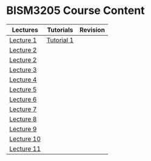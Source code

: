 # BISM3205 Course Content


| Lectures | Tutorials | Revision | 
| --- | --- | --- |
| [Lecture 1](lecture1.html) | [Tutorial 1](tutorial1.html) |
| [Lecture 2](lecture2.html) |
| [Lecture 2](lecture2.html) |
| [Lecture 3](lecture3.html) |
| [Lecture 4](lecture4.html) |
| [Lecture 5](lecture5.html) |
| [Lecture 6](lecture6.html) |
| [Lecture 7](lecture7.html) |
| [Lecture 8](lecture8.html) |
| [Lecture 9](lecture9.html) |
| [Lecture 10](lecture10.html) |
| [Lecture 11](lecture11.html) |
